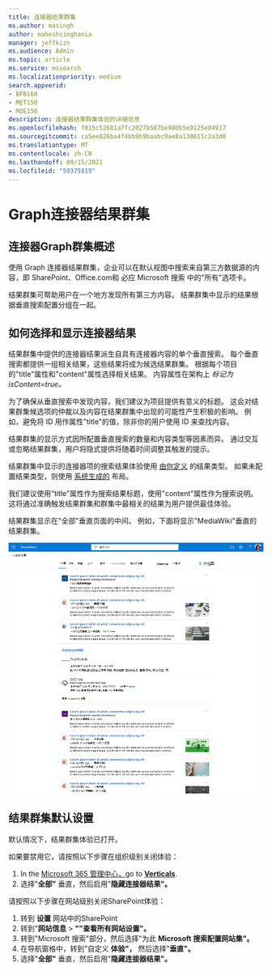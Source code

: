 ```yaml
---
title: 连接器结果群集
ms.author: masingh
author: maheshsinghania
manager: jeffkizn
ms.audience: Admin
ms.topic: article
ms.service: mssearch
ms.localizationpriority: medium
search.appverid:
- BFB160
- MET150
- MOE150
description: 连接器结果群集体验的详细信息
ms.openlocfilehash: f815c52681a7fc2027b587be980b5e9125e04917
ms.sourcegitcommit: ca5ee826ba4f4bb9b9baabc9ae8a130011c2a3d0
ms.translationtype: MT
ms.contentlocale: zh-CN
ms.lasthandoff: 09/15/2021
ms.locfileid: "59375819"
---
```

# <a name="graph-connectors-result-cluster"></a>Graph连接器结果群集

## <a name="overview-of-the-graph-connectors-result-cluster"></a>连接器Graph群集概述  

使用 Graph 连接器结果群集，企业可以在默认视图中搜索来自第三方数据源的内容，即 SharePoint、Office.com和 必应 Microsoft 搜索 中的"所有"选项卡。

结果群集可帮助用户在一个地方发现所有第三方内容。 结果群集中显示的结果根据垂直搜索配置分组在一起。

## <a name="how-connector-results-are-selected-and-displayed"></a>如何选择和显示连接器结果

结果群集中提供的连接器结果派生自具有连接器内容的单个垂直搜索。 每个垂直搜索都提供一组相关结果，这些结果将成为候选结果群集。 根据每个项目的"title"属性和"content"属性选择相关结果。 内容属性在架构上 *标记为 isContent=true。*

为了确保从垂直搜索中发现内容，我们建议为项目提供有意义的标题。 这会对结果群集候选项的仲裁以及内容在结果群集中出现的可能性产生积极的影响。 例如，避免将 ID 用作属性"title"的值，除非你的用户使用 ID 来查找内容。

结果群集的显示方式因所配置垂直搜索的数量和内容类型等因素而异。 通过交互或忽略结果群集，用户将隐式提供将随着时间调整其触发的提示。

结果群集中显示的连接器项的搜索结果体验使用 [由你定义](./customize-search-page.md#create-your-own-result-type) 的结果类型。 如果未配置结果类型，则使用 [系统生成的](./customize-search-page.md#default-search-result-layout) 布局。

我们建议使用"title"属性作为搜索结果标题，使用"content"属性作为搜索说明。 这将通过准确触发结果群集和群集中最相关的结果为用户提供最佳体验。

结果群集显示在"全部"垂直页面的中间。 例如，下面将显示"MediaWiki"垂直的结果群集。

![MediaWiki 结果群集的示例。](media/result-cluster/result-cluster-example.png)

## <a name="result-clusters-default-settings"></a>结果群集默认设置
  
默认情况下，结果群集体验已打开。  

如果要禁用它，请按照以下步骤在组织级别关闭体验：

1. In the [Microsoft 365 管理中心，](https://admin.microsoft.com)go to [**Verticals**](https://admin.microsoft.com/Adminportal/Home#/MicrosoftSearch/verticals).
1. 选择"**全部"** 垂直，然后启用"**隐藏连接器结果"。**

请按照以下步骤在网站级别关闭SharePoint体验：

1. 转到 **设置** 网站中的SharePoint
2. 转到"**网站信息** > **""查看所有网站设置"。**
3. 转到"Microsoft 搜索"部分，然后选择"为此 **Microsoft 搜索配置网站集"。**
4. 在导航窗格中，转到"自定义 **体验"，** 然后选择"**垂直"。**
5. 选择"**全部"** 垂直，然后启用"**隐藏连接器结果"。**
